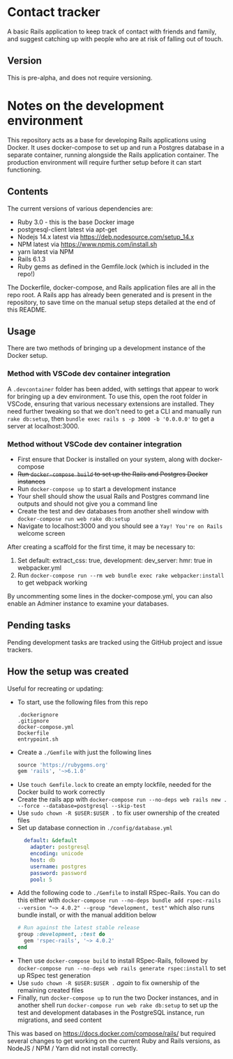 # Contact tracker

A basic Rails application to keep track of contact with friends and family, and suggest catching up with people who are at risk of falling out of touch.

## Version

This is pre-alpha, and does not require versioning.


# Notes on the development environment

This repository acts as a base for developing Rails applications using Docker. It uses docker-compose to set up and run a Postgres database in a separate container, running alongside the Rails application container. The production environment will require further setup before it can start functioning.

## Contents

The current versions of various dependencies are:

* Ruby 3.0 - this is the base Docker image 
* postgresql-client latest via apt-get
* Nodejs 14.x latest via https://deb.nodesource.com/setup_14.x
* NPM latest via https://www.npmjs.com/install.sh
* yarn latest via NPM
* Rails 6.1.3
* Ruby gems as defined in the Gemfile.lock (which is included in the repo!)

The Dockerfile, docker-compose, and Rails application files are all in the repo root. A Rails app has already been generated and is present in the repository, to save time on the manual setup steps detailed at the end of this README.

## Usage

There are two methods of bringing up a development instance of the Docker setup.

### Method with VSCode dev container integration

A `.devcontainer` folder has been added, with settings that appear to work for bringing up a dev environment. To use this, open the root folder in VSCode, ensuring that various necessary extensions are installed. They need further tweaking so that we don't need to get a CLI and manually run `rake db:setup`, then `bundle exec rails s -p 3000 -b '0.0.0.0'` to get a server at localhost:3000.

### Method without VSCode dev container integration

* First ensure that Docker is installed on your system, along with docker-compose
* ~~Run `docker-compose build` to set up the Rails and Postgres Docker instances~~
* Run `docker-compose up` to start a development instance
* Your shell should show the usual Rails and Postgres command line outputs and should not give you a command line
* Create the test and dev databases from another shell window with `docker-compose run web rake db:setup`
* Navigate to localhost:3000 and you should see a `Yay! You're on Rails` welcome screen

After creating a scaffold for the first time, it may be necessary to:

1. Set default: extract_css: true, development: dev_server: hmr: true in webpacker.yml
1. Run `docker-compose run --rm web bundle exec rake webpacker:install` to get webpack working

By uncommenting some lines in the docker-compose.yml, you can also enable an Adminer instance to examine your databases. 

## Pending tasks

Pending development tasks are tracked using the GitHub project and issue trackers.

## How the setup was created

Useful for recreating or updating:

* To start, use the following files from this repo
    ```shell
    .dockerignore
    .gitignore
    docker-compose.yml
    Dockerfile
    entrypoint.sh
    ```
* Create a `./Gemfile` with just the following lines
    ```ruby
    source 'https://rubygems.org'
    gem 'rails', '~>6.1.0'
    ```
* Use `touch Gemfile.lock` to create an empty lockfile, needed for the Docker build to work correctly
* Create the rails app with `docker-compose run --no-deps web rails new . --force --database=postgresql --skip-test`
* Use `sudo chown -R $USER:$USER .` to fix user ownership of the created files
* Set up database connection in `./config/database.yml`
    ```yaml
      default: &default
        adapter: postgresql
        encoding: unicode
        host: db
        username: postgres
        password: password
        pool: 5
    ```
* Add the following code to `./Gemfile` to install RSpec-Rails. You can do this either with `docker-compose run --no-deps bundle add rspec-rails --version "~> 4.0.2" --group "development, test"` which also runs bundle install, or with the manual addition below
    ```ruby
    # Run against the latest stable release
    group :development, :test do
      gem 'rspec-rails', '~> 4.0.2'
    end
    ```
* Then use `docker-compose build` to install RSpec-Rails, followed by `docker-compose run --no-deps web rails generate rspec:install` to set up RSpec test generation
* Use `sudo chown -R $USER:$USER .` *again* to fix ownership of the remaining created files
* Finally, run `docker-compose up` to run the two Docker instances, and in another shell run `docker-compose run web rake db:setup` to set up the test and development databases in the PostgreSQL instance, run migrations, and seed content

This was based on https://docs.docker.com/compose/rails/ but required several changes to get working on the current Ruby and Rails versions, as NodeJS / NPM / Yarn did not install correctly.
